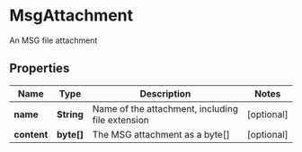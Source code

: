 

# MsgAttachment

An MSG file attachment

## Properties

| Name | Type | Description | Notes |
|------------ | ------------- | ------------- | -------------|
|**name** | **String** | Name of the attachment, including file extension |  [optional] |
|**content** | **byte[]** | The MSG attachment as a byte[] |  [optional] |




